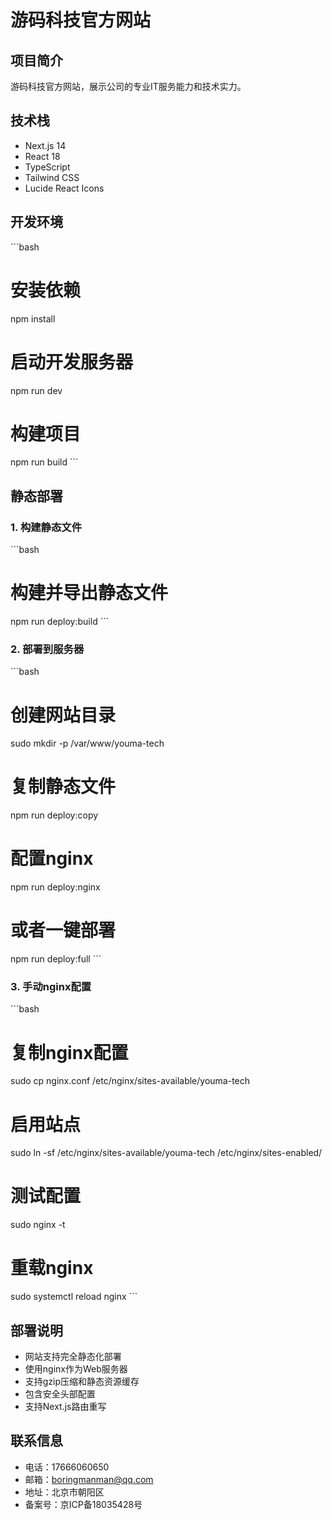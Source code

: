 # 游码科技官方网站

## 项目简介
游码科技官方网站，展示公司的专业IT服务能力和技术实力。

## 技术栈
- Next.js 14
- React 18
- TypeScript
- Tailwind CSS
- Lucide React Icons

## 开发环境
\`\`\`bash
# 安装依赖
npm install

# 启动开发服务器
npm run dev

# 构建项目
npm run build
\`\`\`

## 静态部署

### 1. 构建静态文件
\`\`\`bash
# 构建并导出静态文件
npm run deploy:build
\`\`\`

### 2. 部署到服务器
\`\`\`bash
# 创建网站目录
sudo mkdir -p /var/www/youma-tech

# 复制静态文件
npm run deploy:copy

# 配置nginx
npm run deploy:nginx

# 或者一键部署
npm run deploy:full
\`\`\`

### 3. 手动nginx配置
\`\`\`bash
# 复制nginx配置
sudo cp nginx.conf /etc/nginx/sites-available/youma-tech

# 启用站点
sudo ln -sf /etc/nginx/sites-available/youma-tech /etc/nginx/sites-enabled/

# 测试配置
sudo nginx -t

# 重载nginx
sudo systemctl reload nginx
\`\`\`

## 部署说明
- 网站支持完全静态化部署
- 使用nginx作为Web服务器
- 支持gzip压缩和静态资源缓存
- 包含安全头部配置
- 支持Next.js路由重写

## 联系信息
- 电话：17666060650
- 邮箱：boringmanman@qq.com
- 地址：北京市朝阳区
- 备案号：京ICP备18035428号
